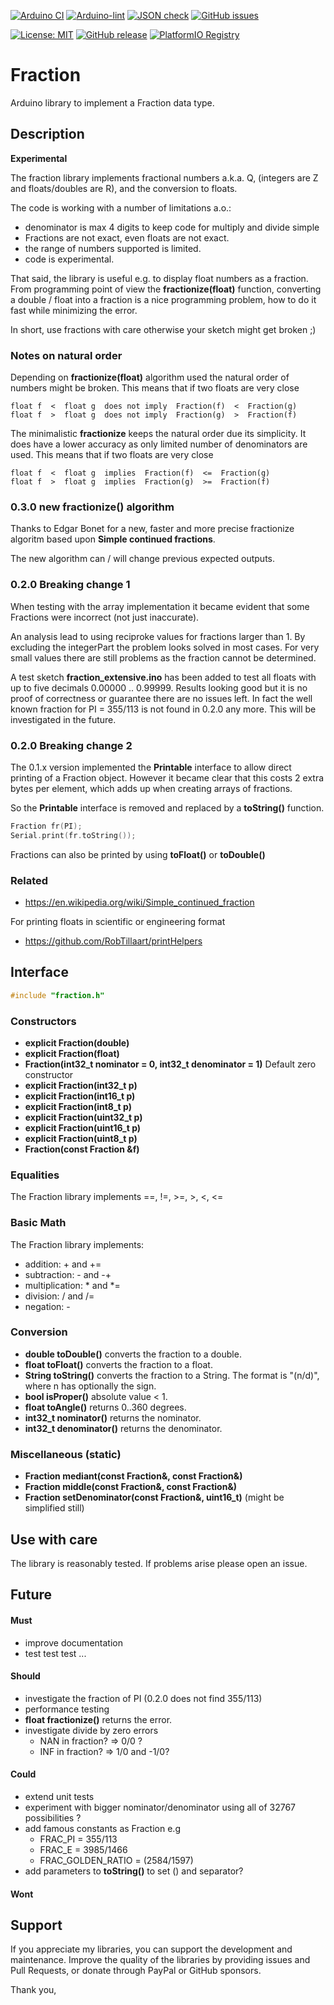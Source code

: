 
[![Arduino CI](https://github.com/RobTillaart/Fraction/workflows/Arduino%20CI/badge.svg)](https://github.com/marketplace/actions/arduino_ci)
[![Arduino-lint](https://github.com/RobTillaart/Fraction/actions/workflows/arduino-lint.yml/badge.svg)](https://github.com/RobTillaart/Fraction/actions/workflows/arduino-lint.yml)
[![JSON check](https://github.com/RobTillaart/Fraction/actions/workflows/jsoncheck.yml/badge.svg)](https://github.com/RobTillaart/Fraction/actions/workflows/jsoncheck.yml)
[![GitHub issues](https://img.shields.io/github/issues/RobTillaart/Fraction.svg)](https://github.com/RobTillaart/Fraction/issues)

[![License: MIT](https://img.shields.io/badge/license-MIT-green.svg)](https://github.com/RobTillaart/Fraction/blob/master/LICENSE)
[![GitHub release](https://img.shields.io/github/release/RobTillaart/Fraction.svg?maxAge=3600)](https://github.com/RobTillaart/Fraction/releases)
[![PlatformIO Registry](https://badges.registry.platformio.org/packages/robtillaart/library/Fraction.svg)](https://registry.platformio.org/libraries/robtillaart/Fraction)


# Fraction

Arduino library to implement a Fraction data type.


## Description

**Experimental**

The fraction library implements fractional numbers a.k.a. Q,
(integers are Z and floats/doubles are R), and the conversion to floats.

The code is working with a number of limitations a.o.:
- denominator is max 4 digits to keep code for multiply and divide simple
- Fractions are not exact, even floats are not exact.
- the range of numbers supported is limited.
- code is experimental.

That said, the library is useful e.g. to display float numbers as a fraction.
From programming point of view the **fractionize(float)** function, 
converting a double / float into a fraction is a nice programming problem, 
how to do it fast while minimizing the error.

In short, use fractions with care otherwise your sketch might get broken ;)


### Notes on natural order

Depending on **fractionize(float)** algorithm used the natural order of numbers
might be broken. 
This means that if two floats are very close
```
float f  <  float g  does not imply  Fraction(f)  <  Fraction(g)
float f  >  float g  does not imply  Fraction(g)  >  Fraction(f)
```

The minimalistic **fractionize** keeps the natural order due its simplicity.
It does have a lower accuracy as only limited number of denominators are used.
This means that if two floats are very close
```
float f  <  float g  implies  Fraction(f)  <=  Fraction(g)
float f  >  float g  implies  Fraction(g)  >=  Fraction(f)
```


### 0.3.0 new fractionize() algorithm

Thanks to Edgar Bonet for a new, faster and more precise fractionize algoritm
based upon **Simple continued fractions**.

The new algorithm can / will change previous expected outputs.


### 0.2.0 Breaking change 1

When testing with the array implementation it became evident that some
Fractions were incorrect (not just inaccurate). 

An analysis lead to using reciproke values for fractions larger than 1.
By excluding the integerPart the problem looks solved in most cases. 
For very small values there are still problems as the fraction cannot be determined. 

A test sketch **fraction_extensive.ino** has been added to test all floats 
with up to five decimals 0.00000 .. 0.99999.
Results looking good but it is no proof of correctness or guarantee there 
are no issues left. In fact the well known fraction for PI = 355/113 is not 
found in 0.2.0 any more. This will be investigated in the future.


### 0.2.0 Breaking change 2

The 0.1.x version implemented the **Printable** interface to allow direct 
printing of a Fraction object.
However it became clear that this costs 2 extra bytes per element, which adds up
when creating arrays of fractions.

So the **Printable** interface is removed and replaced by a **toString()** function.

```cpp
Fraction fr(PI);
Serial.print(fr.toString());
```

Fractions can also be printed by using **toFloat()** or **toDouble()**


### Related

- https://en.wikipedia.org/wiki/Simple_continued_fraction

For printing floats in scientific or engineering format

- https://github.com/RobTillaart/printHelpers


## Interface

```cpp
#include "fraction.h"
```

### Constructors

- **explicit Fraction(double)**
- **explicit Fraction(float)**
- **Fraction(int32_t nominator = 0, int32_t denominator = 1)** Default zero constructor
- **explicit Fraction(int32_t p)**
- **explicit Fraction(int16_t p)**
- **explicit Fraction(int8_t p)**
- **explicit Fraction(uint32_t p)**
- **explicit Fraction(uint16_t p)**
- **explicit Fraction(uint8_t p)**
- **Fraction(const Fraction &f)**

### Equalities

The Fraction library implements ==, !=, >=, >, <, <=

### Basic Math

The Fraction library implements:
- addition: + and += 
- subtraction: - and -+
- multiplication: \* and \*=
- division: / and /=
- negation: -

### Conversion

- **double toDouble()** converts the fraction to a double.
- **float toFloat()** converts the fraction to a float.
- **String toString()** converts the fraction to a String.
The format is "(n/d)", where n has optionally the sign.
- **bool isProper()** absolute value < 1.
- **float toAngle()** returns 0..360 degrees.
- **int32_t nominator()** returns the nominator.
- **int32_t denominator()** returns the denominator.

### Miscellaneous (static)

- **Fraction mediant(const Fraction&, const Fraction&)**
- **Fraction middle(const Fraction&, const Fraction&)**
- **Fraction setDenominator(const Fraction&, uint16_t)** (might be simplified still)

## Use with care

The library is reasonably tested. If problems arise please open an issue.


## Future

#### Must

- improve documentation
- test test test ...

#### Should

- investigate the fraction of PI (0.2.0 does not find 355/113)
- performance testing
- **float fractionize()** returns the error.
- investigate divide by zero errors
  - NAN in fraction?  =>  0/0 ?
  - INF in fraction?  =>  1/0 and -1/0?

#### Could

- extend unit tests
- experiment with bigger nominator/denominator using all of 32767 possibilities ?
- add famous constants as Fraction e.g 
  - FRAC_PI = 355/113
  - FRAC_E  = 3985/1466
  - FRAC_GOLDEN_RATIO = (2584/1597)
- add parameters to **toString()** to set () and separator?

#### Wont


## Support

If you appreciate my libraries, you can support the development and maintenance.
Improve the quality of the libraries by providing issues and Pull Requests, or
donate through PayPal or GitHub sponsors.

Thank you,

